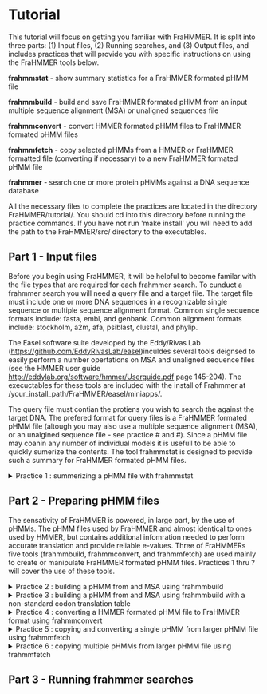 # Tutorial

This tutorial will focus on getting you familiar with FraHMMER.  It is split into three parts: (1) Input files, (2) Running searches, and (3) Output files, and includes practices that will provide you with specific instructions on using the FraHMMER tools below. 

**frahmmstat**   - show summary statistics for a FraHMMER formated pHMM file

**frahmmbuild**   - build and save FraHMMER formated pHMM from an input multiple sequence alignment (MSA) or unaligned sequences file

**frahmmconvert** - convert HMMER formated pHMM files to FraHMMER formated pHMM files

**frahmmfetch**   - copy selected pHMMs from a HMMER or FraHMMER formatted file (converting if necessary) to a new FraHMMER formated pHMM file

**frahmmer**      - search one or more protein pHMMs against a DNA sequence database

All the necessary files to complete the practices are located in the directory FraHMMER/tutorial/. You should cd into this directory before running the practice commands. If you have not run 'make install' you will need to add the path to the FraHMMER/src/ directory to the executables.

## Part 1 - Input files 

Before you begin using FraHMMER, it will be helpful to become familar with the file types that are required for each frahmmer search. To cunduct a frahmmer search you will need a query file and a target file. The target file must include one or more DNA sequences in a recognizable single sequence or multiple sequence alignment format. Common single sequence formats include: fasta, embl, and genbank. Common alignment formats include: stockholm, a2m, afa, psiblast, clustal, and phylip. 

The Easel software suite developed by the Eddy/Rivas Lab (https://github.com/EddyRivasLab/easel)inculdes several tools deignsed to easily perform a number opertations on MSA and unaligned sequence files (see the HMMER user guide http://eddylab.org/software/hmmer/Userguide.pdf page 145-204). The execuctables for these tools are included with the install of Frahmmer at /your_install_path/FraHMMER/easel/miniapps/.

The query file must contian the protiens you wish to search the against the target DNA. The prefered format for query files is a FraHMMER formated pHMM file (altough you may also use a multiple sequence alignment (MSA), or an unalgined sequence file - see practice # and #). Since a pHMM file may coanin any number of individual models it is usefull to be able to quickly sumerize the contents.  The tool frahmmstat is designed to provide such a summary for FraHMMER formated pHMM files.

<details><summary>Practice 1 : summerizing a pHMM file with frahmmstat</summary>
<p>


The file GRK.hmm contains three FraHMMER foramted pHMMs. By running the following comand we will get a set of facts about each of these pHMMs:

```bash
   % frahmmstat GRK.hmm
```
This comand should produce the following output to stdout:

```bash
  #
  # idx    name                 accession        nseq eff_nseq      M relent   info p relE compKL
  # ------ -------------------- ------------ -------- -------- ------ ------ ------ ------ ------
    1      Glucosamine_iso      PF01182.15         30     1.18    193   0.59   0.62   0.54   0.02
    2      Ribosomal_S19e       PF01090.14         21     0.73    139   0.59   0.59   0.53   0.02
    3      K_oxygenase          PF13434.1          14     0.70    337   0.59   0.57   0.52   0.01
```

Some of the fields above will be more meaningful to you than others. A brief description of each field is provided below.

```
idx            Number, in order in the database.

name           Name of the profile.

accession      Accession (if present; else ’-’).

nseq           Number of sequences in the alignment this profile was built from.

eff_nseq       Effective sequence number. This was the “effective” number of independent sequences that hmmbuild’s default “entropy weighting” step decided on, given the phylogenetic similarity of the nseq sequences in the input alignment. 

M              Length of the profile in consensus residues (match states).

relent         Mean relative entropy of the match state emission probabilities, relative to default null background frequencies, in bits. This is the average bit score per aligned consensus residue. This quantity is the target of frahmmbuild’s entropy weighting procedure for determining eff_nseq.

info           Mean information content per match state emission probability vector, in bits. Probably not useful to you. Information content is just a slightly different calculation from relent.

p relE         Mean positional relative entropy, in bits. Also probably not useful to you. This is an average relative entropy per position that takes into account the transition (insertion/deletion) probabilities. It should be a more accurate estimation of the average bit score contributed per aligned model consensus position.

compKL         Kullback-Leibler (KL) divergence from the average composition of the profile’s consensus match states to the default background frequency distribution, in bits. The higher this number, the more biased the residue composition of the profile is. Highly biased profiles may produce more false positives in searches, and can also slow the acceleration pipeline, by causing too many nonhomologous sequences to pass the filters.

```

You will use frahmmstat several times in Step 2 as you get used to creating and manipulating pHMM files. 

</p>
</details>

## Part 2 - Preparing pHMM files

The sensativity of FraHMMER is powered, in large part, by the use of pHMMs. The pHMM files used by FraHMMER and almost identical to ones used by HMMER, but contains additional infomration needed to perform accurate translation and provide reliable e-values. Three of FraHMMERs five tools (frahmmbuild, frahmmconvert, and frahmmfetch) are used mainly to create or manipulate FraHMMER formated pHMM files. Practices 1 thru ? will cover the use of these tools.

<details><summary>Practice 2 : building a pHMM from and MSA using frahmmbuild</summary>
<p>

The file JB.stk contains two stokholm formated protein MSAs (note that stokholm is the only format which allows multiple MSAs in a single file). In this pracitce you will use the frahmmbuild command to build pHMMs from those MSAs and dave them to the file JB.hmm. Run the following comand... 

```bash
   % frahmmbuild JB.hmm JB.stk
```
...and compare the sumary output that is printed to your stdout to the text bellow (the exact CPU and Elapsed time will vary):

```bash
  # input alignment file:             JB.stk
  # output HMM file:                  JB.hmm
  # - - - - - - - - - - - - - - - - - - - - - - - - - - - - - - - - - - - -

  # idx    name                  nseq  alen  mlen eff_nseq re/pos description
# ------ -------------------- ----- ----- ----- -------- ------ -----------
  1      Jag_N                   30    60    52     5.01  1.066 Jag N-terminus
  2      BMFP                    30   102    79     1.48  0.717 Membrane fusogenic activity

# CPU time: 0.67u 0.00s 00:00:00.67 Elapsed: 00:00:00.41
```

Some of the fields above will be more meaningful to you than others.  A brief description of each field is provided below.

```
idx            Number, in order in the database.

name           Name of the profile.

nseq           Number of sequences in the alignment this profile was built from.

alen           Length of alignment - number of columns in the MSA.

mlen           Length of the profile in consensus residues (match states).

eff_nseq       Effective sequence number. This was the “effective” number of independent sequences that hmmbuild’s default “entropy weighting” step decided on, given the phylogenetic similarity of the nseq sequences in the input alignment. 

re/pos         Mean positional relative entropy, in bits. 

description    Despcriptoin on protien family - may be blank.
```

To check that the pHMMs were built and writen correctly, run frahmmstat on JB.hmm and compare your output to the text below:

```bash
  % frahmmstat JB.hmm
#
# idx    name                 accession        nseq eff_nseq      M relent   info p relE compKL
# ------ -------------------- ------------ -------- -------- ------ ------ ------ ------ ------
  1      Jag_N                PF14804.1          30     5.01     52   1.07   1.16   1.04   0.07
  2      BMFP                 PF04380.8          30     1.48     79   0.72   0.76   0.67   0.08
```
</p>
</details>

<details><summary>Practice 3 : building a pHMM from and MSA using frahmmbuild with a non-standard codon translation table</summary>
<p>

One of the fields that distingishes a FraHMMER fromated pHMM file from a HMMER formated pHMM file is a NCBI codon tranlsation table ID (for more information see https://www.ncbi.nlm.nih.gov/Taxonomy/Utils/wprintgc.cgi). The correct codon table depends on the origins of the target DNA you intend to search you pHMMs against. Matching the codon table of yout target sequence to the the one used to build your query will have an impact on the accuracy of the reported e-values when running a frahmmer search. By default frahmmbuild will use the standard code used by eukoriotic nuclear DNA.  To use an altenate codon translation table include the option -c followed by a table ID from the list bellow:

```bash
id  description
--- -----------------------------------
  1 Standard
  2 Vertebrate mitochondrial
  3 Yeast mitochondrial
  4 Mold, protozoan, coelenterate mitochondrial; Mycoplasma/Spiroplasma
  5 Invertebrate mitochondrial
  6 Ciliate, dasycladacean, Hexamita nuclear
  9 Echinoderm and flatworm mitochondrial
 10 Euplotid nuclear
 11 Bacterial, archaeal; and plant plastid
 12 Alternative yeast
 13 Ascidian mitochondrial
 14 Alternative flatworm mitochondrial
 16 Chlorophycean mitochondrial
 21 Trematode mitochondrial
 22 Scenedesmus obliquus mitochondrial
 23 Thraustochytrium mitochondrial
 24 Pterobranchia mitochondrial
 25 Candidate Division SR1 and Gracilibacteria
```

</p>
</details>

<details><summary>Practice 4 : converting a HMMER formated pHMM file to FraHMMER format using frahmmconvert</summary>
<p>
   

If you have an existing HMMER formated pHMM file, either one you built yourself or one you downloaded from a site such as PFAM, and want to use it to run a frahmmer search you will first need to covert it to the FraHMMER format. The file ccc.hmm contians three pHMMs in HMMER format. The following comand will create the FraHMMER formated file ddd.hmm containing the same three pHMMs:


```bash
   % frahmmconvert ccc.hmm ddd.hmm
```

</p>
</details>

<details><summary>Practice 5 : copying and converting a single pHMM from larger pHMM file using frahmmfetch </summary>
<p>


If you only need to search with a single pHMM but it is located in file with multiple pHMMs, you can save time by copying the desireed pHMM to a new file using frahmmfetch. If the originial pHMM file is in HMMER format, frahmmfeatch will aslo convert the selected pHMM to FraHMMER format. Use the following command to copy and convert the pHMM XXX from the HMMER formated pHMM file ccc.hmmm and write it it the file XXX.hmm:

```bash
   % frahmmfetch -o xxx.hmm ccc.hmm XXX
```
</p>
</details>

<details><summary>Practice 6 : copying multiple pHMMs from larger pHMM file using frahmmfetch </summary>
<p>


You can aslo use frahmmfetch to multiple pHMMs. To do so you will need to create a file contian the names of all the pHMMs you wish to copy.  

</p>
</details>


## Part 3 - Running frahmmer searches





